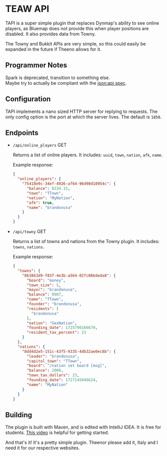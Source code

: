 # TEAW API
TAPI is a super simple plugin that replaces Dynmap's ability to see online players, as Bluemap does not provide this
when player positions are disabled. It also provides data from Towny.

The Towny and Bukkit APIs are very simple, so this could easily be expanded in the future if Theeno allows for it.

## Programmer Notes
Spark is deprecated, transition to something else. <br>
Maybe try to actually be compliant with the [json:api spec](https://jsonapi.org/).

## Configuration
TAPI implements a nano sized HTTP server for replying to requests. The only config option is the port at which
the server lives. The default is `1850`.

## Endpoints
- `/api/online_players` GET

  Returns a list of online players. It includes: `uuid`, `town`, `nation`, `afk`, `name`.

  Example response:
  ```json
  {
    "online_players": {
      "75418e9c-34ef-4926-af64-96d98d10954c": {
        "balance": 8234.15,
        "town": "TTown",
        "nation": "MyNation",
        "afk": true,
        "name": "brandonusa"
      }
    }
  }
  ```
  
- `/api/towny` GET

  Returns a list of towns and nations from the Towny plugin. It includes: `towns`, `nations`.
  
  Example response:
  ```json
  {
    "towns": {
      "8b3863d9-f83f-4e3b-a564-02fc06bdeda8": {
        "board": "money",
        "town_size": 5,
        "mayor": "brandonusa",
        "balance": 8907,
        "name": "TTown",
        "founder": "brandonusa",
        "residents": [
          "brandonusa"
        ],
        "nation": "GexNation",
        "founding_date": 1725790166670,
        "resident_tax_percent": 23
      }
    },
    "nations": {
      "8dd4d2e5-151c-43f5-9335-4db32ae0ec8b": {
        "leader": "brandonusa",
        "capitol_town": "TTown",
        "board": "/nation set board [msg]",
        "balance": 2000,
        "town_tax_dollars": 23,
        "founding_date": 1727145046624,
        "name": "MyNation"
      }
    }
  }
  ```
  
## Building
The plugin is built with Maven, and is edited with IntelliJ IDEA. It is free for students.
[This video](https://www.youtube.com/watch?v=s1xg9eJeP3E) is helpful for getting started.

And that's it! It's a pretty simple plugin. Theenor please add it, Italy and I need it for our respective websites.